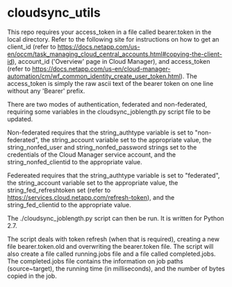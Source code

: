 # cloudsync_utils

This repo requires your access_token in a file called bearer.token in the local directory. Refer to the following site for instructions on how to get an client_id (refer to https://docs.netapp.com/us-en/occm/task_managing_cloud_central_accounts.html#copying-the-client-id), account_id ('Overview' page in Cloud Manager), and access_token (refer to https://docs.netapp.com/us-en/cloud-manager-automation/cm/wf_common_identity_create_user_token.html). The access_token is simply the raw ascii text of the bearer token on one line without any 'Bearer' prefix.

There are two modes of authentication, federated and non-federated, requiring some variables in the cloudsync_joblength.py script file to be updated.

Non-federated requires that the string_authtype variable is set to "non-federated", the string_account variable set to the appropriate value, the string_nonfed_user and string_nonfed_password strings set to the credentials of the Cloud Manager service account, and the string_nonfed_clientid to the appropriate value. 

Federeated requires that the string_authtype variable is set to "federated", the string_account variable set to the appropriate value, the string_fed_refreshtoken set (refer to https://services.cloud.netapp.com/refresh-token), and the string_fed_clientid to the appropriate value. 

The ./cloudsync_joblength.py script can then be run. It is written for Python 2.7.

The script deals with token refresh (when that is required), creating a new file bearer.token.old and overwriting the bearer.token file. The script will also create a file called running.jobs file and a file called completed.jobs. The completed.jobs file contains the information on job paths (source~target), the running time (in milliseconds), and the number of bytes copied in the job.
